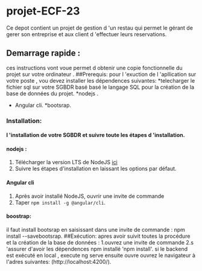 # projet-ECF-23
Ce depot contient un projet de gestion d 'un restau qui permet le gérant de gerer son entreprise et aux client d 'effectuer leurs reservations.
## Demarrage rapide :
ces instructions vont voue permet d obtenir une copie fonctionnelle du projet sur votre ordinateur .
##Prerequis:
pour l 'exuction  de l 'apllication sur votre poste , vou devez  installer les dépendences suivantes:
*telecharger le fichier sql sur votre  SGBDR  basé  basé le langage SQL pour la création de la base de données du projet.
*nodejs .
* Angular cli.
*bootsrap.
### Installation:
#### l 'installation de votre SGBDR  et suivre toute les étapes d 'installation.
####  nodejs :
1. Télécharger la version LTS de NodeJS [ici](https://nodejs.org/fr/download/)
  2. Suivre les étapes d'installation en laissant les options par défaut.
  ####  Angular cli
  1. Après avoir installé NodeJS, ouvrir une invite de commande
  2. Taper `npm install -g @angular/cli`.
  #### boostrap: 
  il faut install bootsrap en saisissant dans une invite de commande : npm install --savebootsrap.
  ##Exécution:
  apres avoir  suivit toutes la procédure et la  création de la base de données :
  1.ouvrez une invite de commande 
  2.s 'assurer d'avoir les dépendences npm installé  'npm install'.
  si le  backend  est exécuté en local , execute ng serve ensuite ouvre ouvrez  le navigateur à l'adres suivantes:
  (http://localhost:4200/).
  



